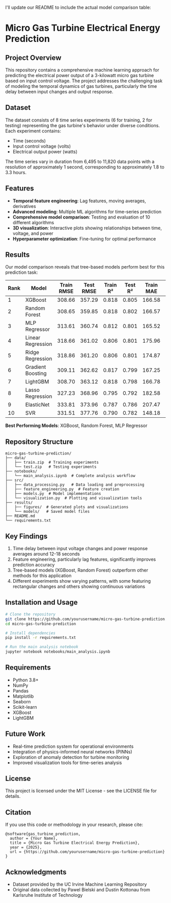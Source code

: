I'll update our README to include the actual model comparison table:

# Micro Gas Turbine Electrical Energy Prediction

## Project Overview

This repository contains a comprehensive machine learning approach for predicting the electrical power output of a 3-kilowatt micro gas turbine based on input control voltage. The project addresses the challenging task of modeling the temporal dynamics of gas turbines, particularly the time delay between input changes and output response.

## Dataset

The dataset consists of 8 time series experiments (6 for training, 2 for testing) representing the gas turbine's behavior under diverse conditions. Each experiment contains:
- Time (seconds)
- Input control voltage (volts)
- Electrical output power (watts)

The time series vary in duration from 6,495 to 11,820 data points with a resolution of approximately 1 second, corresponding to approximately 1.8 to 3.3 hours.

## Features

- **Temporal feature engineering**: Lag features, moving averages, derivatives
- **Advanced modeling**: Multiple ML algorithms for time-series prediction
- **Comprehensive model comparison**: Testing and evaluation of 10 different algorithms
- **3D visualization**: Interactive plots showing relationships between time, voltage, and power
- **Hyperparameter optimization**: Fine-tuning for optimal performance

## Results

Our model comparison reveals that tree-based models perform best for this prediction task:

| Rank | Model | Train RMSE | Test RMSE | Train R² | Test R² | Train MAE | Test MAE |
|------|-------|------------|-----------|----------|---------|-----------|----------|
| 1 | XGBoost | 308.66 | 357.29 | 0.818 | 0.805 | 166.58 | 198.33 |
| 2 | Random Forest | 308.65 | 359.85 | 0.818 | 0.802 | 166.57 | 202.15 |
| 3 | MLP Regressor | 313.61 | 360.74 | 0.812 | 0.801 | 165.52 | 199.05 |
| 4 | Linear Regression | 318.66 | 361.02 | 0.806 | 0.801 | 175.96 | 206.92 |
| 5 | Ridge Regression | 318.86 | 361.20 | 0.806 | 0.801 | 174.87 | 204.97 |
| 6 | Gradient Boosting | 309.11 | 362.62 | 0.817 | 0.799 | 167.25 | 205.79 |
| 7 | LightGBM | 308.70 | 363.12 | 0.818 | 0.798 | 166.78 | 206.17 |
| 8 | Lasso Regression | 327.23 | 368.96 | 0.795 | 0.792 | 182.58 | 207.19 |
| 9 | ElasticNet | 333.81 | 373.96 | 0.787 | 0.786 | 207.47 | 231.14 |
| 10 | SVR | 331.51 | 377.76 | 0.790 | 0.782 | 148.18 | 183.93 |

**Best Performing Models**: XGBoost, Random Forest, MLP Regressor

## Repository Structure

```
micro-gas-turbine-prediction/
├── data/
│   ├── train.zip  # Training experiments
│   └── test.zip   # Testing experiments
├── notebooks/
│   └── main_analysis.ipynb  # Complete analysis workflow
├── src/
│   ├── data_processing.py   # Data loading and preprocessing
│   ├── feature_engineering.py  # Feature creation
│   ├── models.py  # Model implementations
│   └── visualization.py  # Plotting and visualization tools
├── results/
│   ├── figures/  # Generated plots and visualizations
│   └── models/   # Saved model files
├── README.md
└── requirements.txt
```

## Key Findings

1. Time delay between input voltage changes and power response averages around 12-18 seconds
2. Feature engineering, particularly lag features, significantly improves prediction accuracy
3. Tree-based models (XGBoost, Random Forest) outperform other methods for this application
4. Different experiments show varying patterns, with some featuring rectangular changes and others showing continuous variations

## Installation and Usage

```bash
# Clone the repository
git clone https://github.com/yourusername/micro-gas-turbine-prediction.git
cd micro-gas-turbine-prediction

# Install dependencies
pip install -r requirements.txt

# Run the main analysis notebook
jupyter notebook notebooks/main_analysis.ipynb
```

## Requirements

- Python 3.8+
- NumPy
- Pandas
- Matplotlib
- Seaborn
- Scikit-learn
- XGBoost
- LightGBM

## Future Work

- Real-time prediction system for operational environments
- Integration of physics-informed neural networks (PINNs)
- Exploration of anomaly detection for turbine monitoring
- Improved visualization tools for time-series analysis

## License

This project is licensed under the MIT License - see the LICENSE file for details.

## Citation

If you use this code or methodology in your research, please cite:

```
@software{gas_turbine_prediction,
  author = {Your Name},
  title = {Micro Gas Turbine Electrical Energy Prediction},
  year = {2025},
  url = {https://github.com/yourusername/micro-gas-turbine-prediction}
}
```

## Acknowledgments

- Dataset provided by the UC Irvine Machine Learning Repository
- Original data collected by Pawel Bielski and Dustin Kottonau from Karlsruhe Institute of Technology
